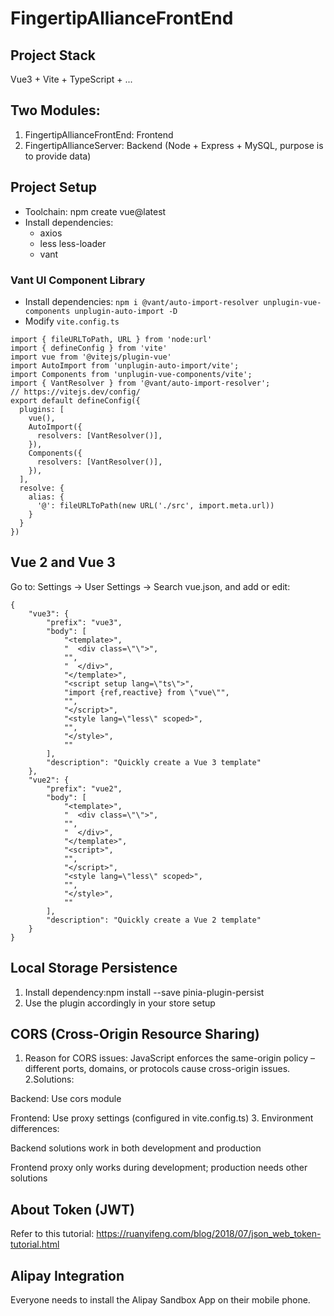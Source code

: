 # FingertipAllianceFrontEnd

## Project Stack
Vue3 + Vite + TypeScript + ...

## Two Modules:
1. FingertipAllianceFrontEnd: Frontend
2. FingertipAllianceServer: Backend (Node + Express + MySQL, purpose is to provide data)

## Project Setup
- Toolchain: npm create vue@latest
- Install dependencies:
    - axios
    - less less-loader
    - vant


### Vant UI Component Library 
- Install dependencies: `npm i @vant/auto-import-resolver unplugin-vue-components unplugin-auto-import -D`
- Modify `vite.config.ts`
```
import { fileURLToPath, URL } from 'node:url'
import { defineConfig } from 'vite'
import vue from '@vitejs/plugin-vue'
import AutoImport from 'unplugin-auto-import/vite';
import Components from 'unplugin-vue-components/vite';
import { VantResolver } from '@vant/auto-import-resolver';
// https://vitejs.dev/config/
export default defineConfig({
  plugins: [
    vue(),
    AutoImport({
      resolvers: [VantResolver()],
    }),
    Components({
      resolvers: [VantResolver()],
    }),
  ],
  resolve: {
    alias: {
      '@': fileURLToPath(new URL('./src', import.meta.url))
    }
  }
})
```

## Vue 2 and Vue 3 
Go to: Settings → User Settings → Search vue.json, and add or edit:
```
{
	"vue3": {
		"prefix": "vue3",
		"body": [
			"<template>",
			"  <div class=\"\">",
			"",
			"  </div>",
			"</template>",
			"<script setup lang=\"ts\">",
			"import {ref,reactive} from \"vue\"",
			"",
			"</script>",
			"<style lang=\"less\" scoped>",
			"",
			"</style>",
			""
		],
		"description": "Quickly create a Vue 3 template"
	},
	"vue2": {
		"prefix": "vue2",
		"body": [
			"<template>",
			"  <div class=\"\">",
			"",
			"  </div>",
			"</template>",
			"<script>",
			"",
			"</script>",
			"<style lang=\"less\" scoped>",
			"",
			"</style>",
			""
		],
		"description": "Quickly create a Vue 2 template"
	}
}
```


## Local Storage Persistence
1. Install dependency:npm install --save pinia-plugin-persist
2. Use the plugin accordingly in your store setup

## CORS (Cross-Origin Resource Sharing)
1. Reason for CORS issues:
JavaScript enforces the same-origin policy – different ports, domains, or protocols cause cross-origin issues.
2.Solutions:

Backend: Use cors module

Frontend: Use proxy settings (configured in vite.config.ts)
3. Environment differences:

Backend solutions work in both development and production

Frontend proxy only works during development; production needs other solutions


## About Token (JWT)
Refer to this tutorial:
https://ruanyifeng.com/blog/2018/07/json_web_token-tutorial.html


## Alipay Integration
Everyone needs to install the Alipay Sandbox App on their mobile phone.
